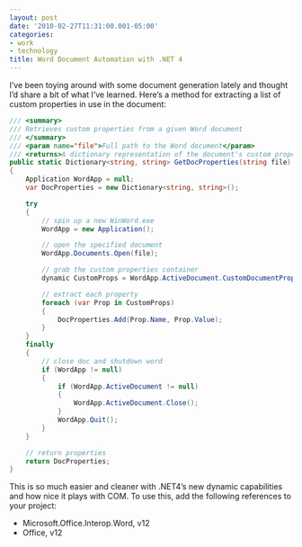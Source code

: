 ```yaml
---
layout: post
date: '2010-02-27T11:31:00.001-05:00'
categories:
- work
- technology
title: Word Document Automation with .NET 4
---
```


I’ve been toying around with some document generation lately and thought I’d share a bit of what I’ve learned. Here’s a method for extracting a list of custom properties in use in the document:  

```cs
/// <summary>
/// Retrieves custom properties from a given Word document
/// </summary>
/// <param name="file">Full path to the Word document</param>
/// <returns>A dictionary representation of the document's custom properties</returns>
public static Dictionary<string, string> GetDocProperties(string file)
{
    Application WordApp = null;
    var DocProperties = new Dictionary<string, string>();

    try
    {
        // spin up a new WinWord.exe
        WordApp = new Application();

        // open the specified document
        WordApp.Documents.Open(file);

        // grab the custom properties container
        dynamic CustomProps = WordApp.ActiveDocument.CustomDocumentProperties;

        // extract each property
        foreach (var Prop in CustomProps)
        {
            DocProperties.Add(Prop.Name, Prop.Value);
        }
    }
    finally
    {
        // close doc and shutdown word
        if (WordApp != null)
        {
            if (WordApp.ActiveDocument != null)
            {
                WordApp.ActiveDocument.Close();
            }
            WordApp.Quit();
        }
    }

    // return properties
    return DocProperties;
}
```
 
This is so much easier and cleaner with .NET4’s new dynamic capabilities and how nice it plays with COM. To use this, add the following references to your project:

  * Microsoft.Office.Interop.Word, v12 
  * Office, v12 

